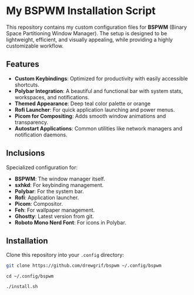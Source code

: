 # My BSPWM Installation Script

This repository contains my custom configuration files for **BSPWM** (Binary Space Partitioning Window Manager). The setup is designed to be lightweight, efficient, and visually appealing, while providing a highly customizable workflow.

## Features

- **Custom Keybindings**: Optimized for productivity with easily accessible shortcuts.
- **Polybar Integration**: A beautiful and functional bar with system stats, workspaces, and notifications.
- **Themed Appearance**: Deep teal color palette or orange
- **Rofi Launcher**: For quick application launching and power menus.
- **Picom for Compositing**: Adds smooth window animations and transparency.
- **Autostart Applications**: Common utilities like network managers and notification daemons.

## Inclusions

Specialized configuration for:

- **BSPWM**: The window manager itself.
- **sxhkd**: For keybinding management.
- **Polybar**: For the system bar.
- **Rofi**: Application launcher.
- **Picom**: Compositor.
- **Feh**: For wallpaper management.
- **Ghostty**: Latest version from git.
- **Roboto Mono Nerd Font**: For icons in Polybar.

## Installation

Clone this repository into your `.config` directory:

```bash
git clone https://github.com/drewgrif/bspwm ~/.config/bspwm
```
   
```shell
cd ~/.config/bspwm
```
	
```shell
./install.sh
```
